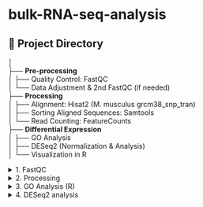 # bulk-RNA-seq-analysis

## 📂 Project Directory  
│  
├── **Pre-processing**  
│   ├── Quality Control: FastQC  
│   └── Data Adjustment & 2nd FastQC (if needed)  
├── **Processing**  
│   ├── Alignment: Hisat2 (M. musculus grcm38_snp_tran)  
│   ├── Sorting Aligned Sequences: Samtools  
│   └── Read Counting: FeatureCounts  
├── **Differential Expression**  
│   ├── GO Analysis  
│   ├── DESeq2 (Normalization & Analysis)  
│   └── Visualization in R  


<details>
  <summary> 1. FastQC</summary>
  
### **FastQC input-output**


| **Category**       | **Details**                        |
|--------------------|------------------------------------|
| **Input Folder**     | `/path/to/your/fastq/files` (Change this to your actual FASTQ directory) |
| **Input Files**      | `.fastq.gz` files |
| **Output Folder**    | `/path/to/output/directory` (Change this to your desired output location) |
| **Output Files**     | FastQC reports (`.html`, `.zip`) for each `.fastq.gz` file |
| **Requirements**     | - `fastqc` (automatically installed if missing)  <br> - Sufficient disk space for output files <br> - Appropriate permissions to read/write in specified directories |

<summary>## Pre-processing (if needed)</summary>

---

*Requirements*
+ **System Packages**: gzip, cutadapt, fastp, fastqc, fastuniq, STAR
+ **Input Files**: Paired-end .fastq.gz files with _R1_001.fastq.gz and _R2_001.fastq.gz format.
    
### **Pre-processing Input and Output**

| **Step**               | **Input Folder/Files**                        | **Output Folder/Files**                     | **Requirements**                     |
|-----------------------|------------------------------------------------|------------------------------------------------|---------------------------------------------|
| **Installation**        | N/A                                             | Installed programs: gzip, cutadapt, fastp, fastqc, fastuniq, STAR | sudo apt install, pip install             |
| **Step 0: Decompression**| `/data/paula/Paula/Folder_data/*.fastq.gz`     | Decompressed `.fastq` files in the same folder | `gzip` tool                               |
| **Step 1: Adapter Trimming** | `/data/paula/Paula/Folder_data/*_R1_001.fastq`, `_R2_001.fastq` | Trimmed FASTQ files: `*_trimmed_R1.fastq`, `*_trimmed_R2.fastq` | `cutadapt` tool                            |
| **Step 2: Quality Filtering** | Trimmed FASTQ files from Step 1             | Filtered FASTQ files: `*_filtered_R1.fastq`, `*_filtered_R2.fastq` | `fastp` tool                               |
| **Step 3: Deduplication**    | Filtered FASTQ files from Step 2            | Deduplicated FASTQ files in `/deduplicated` folder | `fastuniq` tool                           |
| **Step 4: FastQC Analysis**  | Deduplicated FASTQ files in `/deduplicated` | FASTQC reports in `/FastQC_results` folder    | `fastqc` tool                             |
| **Step 5: STAR Genome Indexing**| Genome FASTA file, GTF file               | Indexed genome data in `/GENOME_DIR` folder    | `STAR` tool                                |

</details>

<details>
  <summary> 2. Processing</summary>
### **Pipeline Steps**  

1. Install Required Programs and Libraries (Run Once)
   + *Verify Installations*
   +  Define Directory Paths
   + Create Necessary Directories  
2. **STAR** Genome Indexing (Run Once)
   + STAR Alignment
3. BAM Quality Control using **SAMtools**
   + Generate Alignment Summary (SAMtools Output)  
5. Gene Expression Quantification using **FeatureCounts**  
6. Add Gene Symbols to Gene Counts
</details>

<details>
  <summary>3. GO Analysis (R)</summary>
To adapt this script to different experiments, modify the lines:
1. **Metadata file:** --- Line 68:
file_path <- "/data/paula/Paula/R_studio/go_analysis/gene_counts.csv"

   - Contains columns: "Sample", "Condition", and "Type"  
   - Used to map experimental conditions and types  
   
2. **Gene counts file:** --- Line 68:
 ```  
file_path <- "/data/paula/Paula/R_studio/go_analysis/gene_counts.csv"
 ``` 
   - Contains expression data for different conditions and types  
   - Used to extract gene sets for GO analysis  

   output file---Line 98:
```
output_file <- paste0("/data/paula/Paula/R_studio/go_analysis/", condition1, "_", type1, "_vs_", condition2, "_", type2, "_go_enrichment_results.csv")
```
#### **Processes:**
1. **Read and process metadata**
   - Maps "Condition" (Novel/Familiar) and "Type" (IP/Input) to corresponding columns in gene count data  

2. **Extract gene sets**  
   - Based on "Condition" and "Type", retrieves the corresponding column from the gene counts file  

3. **Perform GO Enrichment Analysis**  
   - Uses clusterProfiler::compareCluster() to compare gene sets  
   - GO terms analyzed across **Biological Process (BP), Molecular Function (MF), and Cellular Component (CC)**  
   - Adjusts p-values using Benjamini-Hochberg (BH) correction  

4. **Filter top GO terms**  
   - Extracts the top 10 significant GO terms per category (BP, MF, CC)  

5. **Generate visualizations**  
   - Creates dot plots for enriched GO terms  
   - Adjusts aesthetics for better readability  

6. **Iterate over all condition/type combinations**  
   - Runs pairwise GO analysis for all condition/type combinations  
   - Saves results and generates plots
     
  column name mapping --- Lines 128-130
```
condition_code <- ifelse(condition == "Novel", "N", "F")  # NOVEL → N, FAMILIAR → F
type_code <- ifelse(type == "input", "INPT", "IP")  # INPUT → INPT, IP → IP
column_name <- paste(condition_code, type_code, sep = "_")
```
</details>

<details>
  <summary>4. DESeq2 analysis</summary>
To adapt this script to different experiments, modify:

1. Metadata file: Ensure it has "Sample", "Condition", and "Type" columns. --- Lines 11-12
```
raw_counts <- read.csv("counts_file.csv", row.names = 1)  # Ensure first column contains gene names
metadata <- read.csv("metadata_file.csv")
```
3. Conditions: Update "Familiar" and "Novel" if using new conditions.
4. Types: Ensure "Input" and "IP" match dataset terminology.
```
  input_metadata <- metadata[metadata$Type == "Input", ]  # Ensure 'Type' values match exactly
input_counts <- raw_counts[, input_metadata$Sample]
```

6. Thresholds: Adjust p-value cutoff (0.05) and log2 fold change (>1) as needed.
7. Normalization method: If needed, change from DESeq2-based normalization to another approach.

<summary>4.1 Visualization </summary>

Generic Variables for Future Experiments
+ between_condition_results → Results containing enrichment ratios and significance values
+ enrichment_ratios → Table with calculated enrichment ratios
+ norm_input_counts → Normalized counts for Input samples
+ ip_counts → Normalized counts for IP samples
+ Sig_bc_results → List of genes with significant differential enrichment

  ### Visualization Summary: Inputs and Outputs

| **Plot Type**        | **Input Data**                  | **Output Description**                                   |
|----------------------|---------------------------------|-----------------------------------------------------------|
| **Volcano Plot**       | `between_condition_results`     | Highlights significantly enriched genes using Log2(dER) vs -Log10(p-value) with a red threshold line at p = 0.05. |
| **Heatmap**            | `enrichment_ratios` + `Sig_bc_results$Gene` | Displays significant genes' enrichment ratios in a clustered heatmap format. |
| **Scatter Plot**       | `norm_input_counts` + `ip_counts` + `Sig_bc_results$Gene` | Visualizes normalized Input vs IP counts, with significant genes highlighted in red. |

### Key Notes for Future Modifications
- **Volcano Plot**: Adjust the p-value threshold (e.g., `-log10(0.01)` for stricter filtering).
- **Heatmap**: Change clustering options or color schemes to improve visibility for large gene sets.
- **Scatter Plot**: Modify color scales, axis limits, or density settings for clearer visualization.


